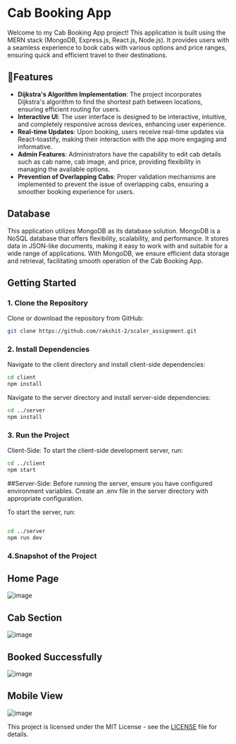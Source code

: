 # Cab Booking App


Welcome to my Cab Booking App project! This application is built using the MERN stack (MongoDB, Express.js, React.js, Node.js). It provides users with a seamless experience to book cabs with various options and price ranges, ensuring quick and efficient travel to their destinations.

## 🚀Features

- **Dijkstra's Algorithm Implementation**: The project incorporates Dijkstra's algorithm to find the shortest path between locations, ensuring efficient routing for users.
- **Interactive UI**: The user interface is designed to be interactive, intuitive, and completely responsive across devices, enhancing user experience.
- **Real-time Updates**: Upon booking, users receive real-time updates via React-toastify, making their interaction with the app more engaging and informative.
- **Admin Features**: Administrators have the capability to edit cab details such as cab name, cab image, and price, providing flexibility in managing the available options.
- **Prevention of Overlapping Cabs**: Proper validation mechanisms are implemented to prevent the issue of overlapping cabs, ensuring a smoother booking experience for users.

## Database

This application utilizes MongoDB as its database solution. MongoDB is a NoSQL database that offers flexibility, scalability, and performance. It stores data in JSON-like documents, making it easy to work with and suitable for a wide range of applications. With MongoDB, we ensure efficient data storage and retrieval, facilitating smooth operation of the Cab Booking App.

## Getting Started


### 1. Clone the Repository

Clone or download the repository from GitHub:

```bash
git clone https://github.com/rakshit-2/scaler_assignment.git

```
### 2. Install Dependencies


Navigate to the client directory and install client-side dependencies:

```bash
cd client
npm install
```


Navigate to the server directory and install server-side dependencies:

```bash
cd ../server
npm install
```

### 3. Run the Project

Client-Side:
To start the client-side development server, run:

```bash
cd ../client
npm start
```
##Server-Side:
Before running the server, ensure you have configured environment variables. Create an .env file in the server directory with appropriate configuration.

To start the server, run:

```bash

cd ../server
npm run dev
```

### 4.Snapshot of the Project

## Home Page
![image](https://github.com/Neha-Ujjwal/Neha-Ujjwal_2110992498/assets/104856137/fbcd8113-3239-4e24-9b53-d77762b4d838)

## Cab Section

![image](https://github.com/Neha-Ujjwal/Neha-Ujjwal_2110992498/assets/104856137/06ba1cef-3096-4dfd-9435-172e0deb2baa)

## Booked Successfully

![image](https://github.com/Neha-Ujjwal/Neha-Ujjwal_2110992498/assets/104856137/e739efcf-05e4-441b-b4be-c377905d8802)


## Mobile View

![image](https://github.com/Neha-Ujjwal/Neha-Ujjwal_2110992498/assets/104856137/d6659bd9-9e79-4224-9919-8b17dbd6535f)







This project is licensed under the MIT License - see the [LICENSE](LICENSE) file for details.
